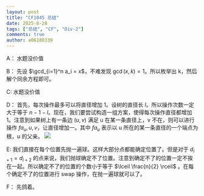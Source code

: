 ```yaml
---
layout: post
title: "CF1045 总结"
date: 2025-8-28
tags: ["总结", "CF", "Div-2"]
comments: true
author: a06180339
---
```


A：
水题没价值

B：
先设 $\gcd_{i=1}^n a_i = x$，不难发现 $\gcd(x,k) = 1$。所以枚举出 k，然后解个同余方程即可。

C: 
水题没价值

D：
首先，每次操作最多可以将直径增加 1。设树的直径长 $l$。所以操作次数一定大于等于 $n - 1 - l$。现在，我们要尝试构造一组方案，使得每次操作直径都增加 1。注意到如果树上有一条边 $(u,v)$ 满足 u 在某一条直径上，v 不在，则可以进行操作 $fa_u,u,v$，让直径增加一。其中 $fa_u$ 表示以 u 所在的某一条直径的一个端点为根，u 的父亲。 
![](https://cdn.luogu.com.cn/upload/image_hosting/wk42m5pt.png)

E: 
我们直接在每个位置先抛一遍球。这样大部分点都能确定位置了。但是对于 $d_{i+1} = d_{i + 2}$ 的点来说，我们抛球确定不了位置。注意到确定不了的位置一定不挨在一起。所以确定不了的位置的个数小于等于 $\lceil \frac{n}{2} \rceil$ 。在每个确定不了的位置进行 swap 操作，在抛一遍球就可以了。

F：
先鸽着。

